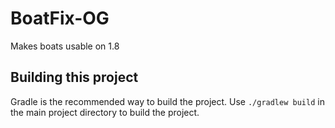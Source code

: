 # BoatFix-OG
Makes boats usable on 1.8

## Building this project
Gradle is the recommended way to build the project. Use `./gradlew build` in the main project directory to build the project.
